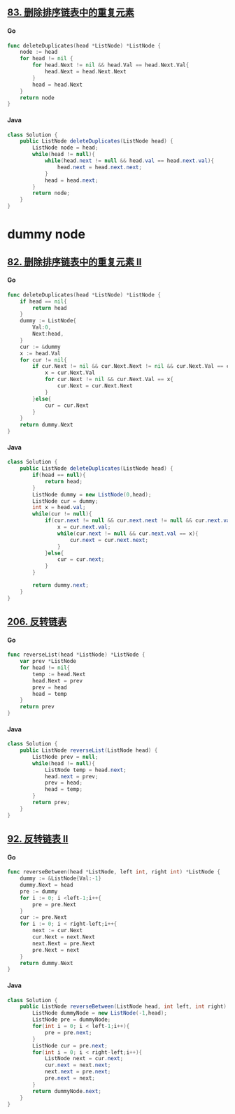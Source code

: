## [83. 删除排序链表中的重复元素](https://leetcode.cn/problems/remove-duplicates-from-sorted-list/)
<!-- tabs:start -->
#### **Go**
```go
func deleteDuplicates(head *ListNode) *ListNode {
    node := head
    for head != nil {
        for head.Next != nil && head.Val == head.Next.Val{
            head.Next = head.Next.Next
        }
        head = head.Next
    }
    return node
}
```
#### **Java**
```java
class Solution {
    public ListNode deleteDuplicates(ListNode head) {
        ListNode node = head;
        while(head != null){
            while(head.next != null && head.val == head.next.val){
                head.next = head.next.next;
            }
            head = head.next;
        }
        return node;
    }
}
```
<!-- tabs:end -->

# dummy node
## [82. 删除排序链表中的重复元素 II](https://leetcode.cn/problems/remove-duplicates-from-sorted-list-ii/)
<!-- tabs:start -->
#### **Go**
```go
func deleteDuplicates(head *ListNode) *ListNode {
    if head == nil{
        return head
    }
    dummy := ListNode{
        Val:0,
        Next:head,
    }
    cur := &dummy
    x := head.Val
    for cur != nil{
        if cur.Next != nil && cur.Next.Next != nil && cur.Next.Val == cur.Next.Next.Val{
            x = cur.Next.Val
            for cur.Next != nil && cur.Next.Val == x{
                cur.Next = cur.Next.Next
            }
        }else{
            cur = cur.Next
        }
    }
    return dummy.Next
}
```
#### **Java**
```java
class Solution {
    public ListNode deleteDuplicates(ListNode head) {
        if(head == null){
            return head;
        }
        ListNode dummy = new ListNode(0,head);
        ListNode cur = dummy;
        int x = head.val;
        while(cur != null){
            if(cur.next != null && cur.next.next != null && cur.next.val == cur.next.next.val){
                x = cur.next.val;
                while(cur.next != null && cur.next.val == x){
                    cur.next = cur.next.next;
                }
            }else{
                cur = cur.next;
            }
        }

        return dummy.next;
    }
}
```
<!-- tabs:end -->

## [206. 反转链表](https://leetcode.cn/problems/reverse-linked-list/)
<!-- tabs:start -->
#### **Go**
```go
func reverseList(head *ListNode) *ListNode {
    var prev *ListNode
    for head != nil{
        temp := head.Next
        head.Next = prev
        prev = head
        head = temp
    }
    return prev
}
```
#### **Java**
```java
class Solution {
    public ListNode reverseList(ListNode head) {
        ListNode prev = null;
        while(head != null){
            ListNode temp = head.next;
            head.next = prev;
            prev = head;
            head = temp;
        }
        return prev;
    }
}
```
<!-- tabs:end -->

## [92. 反转链表 II](https://leetcode.cn/problems/reverse-linked-list-ii/)
<!-- tabs:start -->
#### **Go**
```go
func reverseBetween(head *ListNode, left int, right int) *ListNode {
    dummy := &ListNode{Val:-1}
    dummy.Next = head
    pre := dummy
    for i := 0; i <left-1;i++{
        pre = pre.Next
    }
    cur := pre.Next
    for i := 0; i < right-left;i++{
        next := cur.Next
        cur.Next = next.Next
        next.Next = pre.Next
        pre.Next = next
    }
    return dummy.Next
}
```
#### **Java**
```java
class Solution {
    public ListNode reverseBetween(ListNode head, int left, int right) {
        ListNode dummyNode = new ListNode(-1,head);
        ListNode pre = dummyNode;
        for(int i = 0; i < left-1;i++){
            pre = pre.next;
        }
        ListNode cur = pre.next;
        for(int i = 0; i < right-left;i++){
            ListNode next = cur.next;
            cur.next = next.next;
            next.next = pre.next;
            pre.next = next;
        }
        return dummyNode.next;
    }
}
```
<!-- tabs:end -->